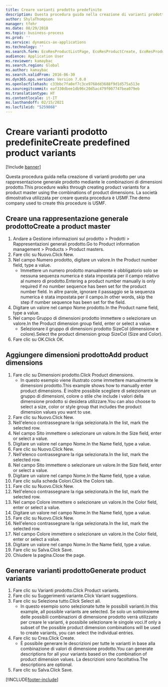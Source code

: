 ```yaml
---
title: Creare varianti prodotto predefinite
description: Questa procedura guida nella creazione di varianti prodotto per una rappresentazione generale prodotto mediante le combinazioni di dimensioni prodotto.
author: ShylaThompson
manager: tfehr
ms.date: 08/29/2018
ms.topic: business-process
ms.prod: ''
ms.service: dynamics-ax-applications
ms.technology: ''
ms.search.form: EcoResProductListPage, EcoResProductCreate, EcoResProductDetails, EcoResProductMasterDimension, EcoResProductVariants, EcoResProductVariantSuggestions, EcoResProductVariantsPendingReleaseFormPart
audience: Application User
ms.reviewer: kamaybac
ms.search.region: Global
ms.author: kamaybac
ms.search.validFrom: 2016-06-30
ms.dyn365.ops.version: Version 7.0.0
ms.openlocfilehash: c33bbc7fa0ef7c3ce9768dd3688f9d1d575a513e
ms.sourcegitcommit: eaf330dbee1db96c20d5ac479f007747bea079eb
ms.translationtype: HT
ms.contentlocale: it-IT
ms.lasthandoff: 02/15/2021
ms.locfileid: "5259868"
---
```

# <a name="create-predefined-product-variants"></a><span data-ttu-id="e772f-103">Creare varianti prodotto predefinite</span><span class="sxs-lookup"><span data-stu-id="e772f-103">Create predefined product variants</span></span>

[!include [banner](../../includes/banner.md)]

<span data-ttu-id="e772f-104">Questa procedura guida nella creazione di varianti prodotto per una rappresentazione generale prodotto mediante le combinazioni di dimensioni prodotto.</span><span class="sxs-lookup"><span data-stu-id="e772f-104">This procedure walks through creating product variants for a product master using the combinations of product dimensions.</span></span> <span data-ttu-id="e772f-105">La società dimostrativa utilizzata per creare questa procedura è USMF.</span><span class="sxs-lookup"><span data-stu-id="e772f-105">The demo company used to create this procedure is USMF.</span></span>


## <a name="create-a-product-master"></a><span data-ttu-id="e772f-106">Creare una rappresentazione generale prodotto</span><span class="sxs-lookup"><span data-stu-id="e772f-106">Create a product master</span></span>
1. <span data-ttu-id="e772f-107">Andare a Gestione informazioni sul prodotto > Prodotti > Rappresentazioni generali prodotto.</span><span class="sxs-lookup"><span data-stu-id="e772f-107">Go to Product information management > Products > Product masters.</span></span>
2. <span data-ttu-id="e772f-108">Fare clic su Nuovo.</span><span class="sxs-lookup"><span data-stu-id="e772f-108">Click New.</span></span>
3. <span data-ttu-id="e772f-109">Nel campo Numero prodotto, digitare un valore.</span><span class="sxs-lookup"><span data-stu-id="e772f-109">In the Product number field, type a value.</span></span>
    * <span data-ttu-id="e772f-110">Immettere un numero prodotto manualmente è obbligatorio solo se nessuna sequenza numerica è stata impostata per il campo relativo al numero di prodotto.</span><span class="sxs-lookup"><span data-stu-id="e772f-110">Entering a product number manually is only required if no number sequence has been set for the product number field.</span></span> <span data-ttu-id="e772f-111">In altre parole, ignorare il passaggio se la sequenza numerica è stata impostata per il campo.</span><span class="sxs-lookup"><span data-stu-id="e772f-111">In other words, skip the step if number sequence has been set for the field.</span></span>  
4. <span data-ttu-id="e772f-112">Digitare un valore nel campo Nome prodotto.</span><span class="sxs-lookup"><span data-stu-id="e772f-112">In the Product name field, type a value.</span></span>
5. <span data-ttu-id="e772f-113">Nel campo Gruppo di dimensioni prodotto immettere o selezionare un valore.</span><span class="sxs-lookup"><span data-stu-id="e772f-113">In the Product dimension group field, enter or select a value.</span></span>
    * <span data-ttu-id="e772f-114">Selezionare il gruppo di dimensioni prodotto SizeCol (dimensione e colore).</span><span class="sxs-lookup"><span data-stu-id="e772f-114">Select the product dimension group SizeCol (Size and Color).</span></span>  
6. <span data-ttu-id="e772f-115">Fare clic su OK.</span><span class="sxs-lookup"><span data-stu-id="e772f-115">Click OK.</span></span>

## <a name="add-product-dimensions"></a><span data-ttu-id="e772f-116">Aggiungere dimensioni prodotto</span><span class="sxs-lookup"><span data-stu-id="e772f-116">Add product dimensions</span></span>
1. <span data-ttu-id="e772f-117">Fare clic su Dimensioni prodotto.</span><span class="sxs-lookup"><span data-stu-id="e772f-117">Click Product dimensions.</span></span>
    * <span data-ttu-id="e772f-118">In questo esempio viene illustrato come immettere manualmente le dimensioni prodotto.</span><span class="sxs-lookup"><span data-stu-id="e772f-118">This example shows how to manually enter product dimensions.</span></span> <span data-ttu-id="e772f-119">È inoltre possibile scegliere di selezionare un gruppo di dimensioni, colore o stile che include i valori della dimensione prodotto si desidera utilizzare.</span><span class="sxs-lookup"><span data-stu-id="e772f-119">You can also choose to select a size, color or style group that includes the product dimension values you want to use.</span></span>  
2. <span data-ttu-id="e772f-120">Fare clic su Nuovo.</span><span class="sxs-lookup"><span data-stu-id="e772f-120">Click New.</span></span>
3. <span data-ttu-id="e772f-121">Nell'elenco contrassegnare la riga selezionata.</span><span class="sxs-lookup"><span data-stu-id="e772f-121">In the list, mark the selected row.</span></span>
4. <span data-ttu-id="e772f-122">Nel campo Sito immettere o selezionare un valore.</span><span class="sxs-lookup"><span data-stu-id="e772f-122">In the Size field, enter or select a value.</span></span>
5. <span data-ttu-id="e772f-123">Digitare un valore nel campo Nome.</span><span class="sxs-lookup"><span data-stu-id="e772f-123">In the Name field, type a value.</span></span>
6. <span data-ttu-id="e772f-124">Fare clic su Nuovo.</span><span class="sxs-lookup"><span data-stu-id="e772f-124">Click New.</span></span>
7. <span data-ttu-id="e772f-125">Nell'elenco contrassegnare la riga selezionata.</span><span class="sxs-lookup"><span data-stu-id="e772f-125">In the list, mark the selected row.</span></span>
8. <span data-ttu-id="e772f-126">Nel campo Sito immettere o selezionare un valore.</span><span class="sxs-lookup"><span data-stu-id="e772f-126">In the Size field, enter or select a value.</span></span>
9. <span data-ttu-id="e772f-127">Digitare un valore nel campo Nome.</span><span class="sxs-lookup"><span data-stu-id="e772f-127">In the Name field, type a value.</span></span>
10. <span data-ttu-id="e772f-128">Fare clic sulla scheda Colori.</span><span class="sxs-lookup"><span data-stu-id="e772f-128">Click the Colors tab.</span></span>
11. <span data-ttu-id="e772f-129">Fare clic su Nuovo.</span><span class="sxs-lookup"><span data-stu-id="e772f-129">Click New.</span></span>
12. <span data-ttu-id="e772f-130">Nell'elenco contrassegnare la riga selezionata.</span><span class="sxs-lookup"><span data-stu-id="e772f-130">In the list, mark the selected row.</span></span>
13. <span data-ttu-id="e772f-131">Nel campo Colore immettere o selezionare un valore.</span><span class="sxs-lookup"><span data-stu-id="e772f-131">In the Color field, enter or select a value.</span></span>
14. <span data-ttu-id="e772f-132">Digitare un valore nel campo Nome.</span><span class="sxs-lookup"><span data-stu-id="e772f-132">In the Name field, type a value.</span></span>
15. <span data-ttu-id="e772f-133">Fare clic su Nuovo.</span><span class="sxs-lookup"><span data-stu-id="e772f-133">Click New.</span></span>
16. <span data-ttu-id="e772f-134">Nell'elenco contrassegnare la riga selezionata.</span><span class="sxs-lookup"><span data-stu-id="e772f-134">In the list, mark the selected row.</span></span>
17. <span data-ttu-id="e772f-135">Nel campo Colore immettere o selezionare un valore.</span><span class="sxs-lookup"><span data-stu-id="e772f-135">In the Color field, enter or select a value.</span></span>
18. <span data-ttu-id="e772f-136">Digitare un valore nel campo Nome.</span><span class="sxs-lookup"><span data-stu-id="e772f-136">In the Name field, type a value.</span></span>
19. <span data-ttu-id="e772f-137">Fare clic su Salva.</span><span class="sxs-lookup"><span data-stu-id="e772f-137">Click Save.</span></span>
20. <span data-ttu-id="e772f-138">Chiudere la pagina.</span><span class="sxs-lookup"><span data-stu-id="e772f-138">Close the page.</span></span>

## <a name="generate-product-variants"></a><span data-ttu-id="e772f-139">Generare varianti prodotto</span><span class="sxs-lookup"><span data-stu-id="e772f-139">Generate product variants</span></span>
1. <span data-ttu-id="e772f-140">Fare clic su Varianti prodotto.</span><span class="sxs-lookup"><span data-stu-id="e772f-140">Click Product variants.</span></span>
2. <span data-ttu-id="e772f-141">Fare clic su Suggerimenti variante.</span><span class="sxs-lookup"><span data-stu-id="e772f-141">Click Variant suggestions.</span></span>
3. <span data-ttu-id="e772f-142">Fare clic su Seleziona tutto.</span><span class="sxs-lookup"><span data-stu-id="e772f-142">Click Select all.</span></span>
    * <span data-ttu-id="e772f-143">In questo esempio sono selezionate tutte le possibili varianti.</span><span class="sxs-lookup"><span data-stu-id="e772f-143">In this example, all possible variants are selected.</span></span> <span data-ttu-id="e772f-144">Se solo un sottoinsieme delle possibili combinazioni di dimensione prodotto verrà utilizzato per creare le varianti, è possibile selezionare le singole voci.</span><span class="sxs-lookup"><span data-stu-id="e772f-144">If only a subset of the possible product dimension combinations will be used to create variants, you can select the individual entries.</span></span>  
4. <span data-ttu-id="e772f-145">Fare clic su Crea.</span><span class="sxs-lookup"><span data-stu-id="e772f-145">Click Create.</span></span>
    * <span data-ttu-id="e772f-146">È possibile generare le descrizioni per tutte le varianti in base alla combinazione di valori di dimensione prodotto.</span><span class="sxs-lookup"><span data-stu-id="e772f-146">You can generate descriptions for all your variants based on the combination of product dimension values.</span></span> <span data-ttu-id="e772f-147">La descrizioni sono facoltativa.</span><span class="sxs-lookup"><span data-stu-id="e772f-147">The descriptions are optional.</span></span>  
5. <span data-ttu-id="e772f-148">Fare clic su Salva.</span><span class="sxs-lookup"><span data-stu-id="e772f-148">Click Save.</span></span>



[!INCLUDE[footer-include](../../../includes/footer-banner.md)]